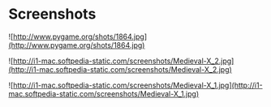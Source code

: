 # Screenshots #

![http://www.pygame.org/shots/1864.jpg](http://www.pygame.org/shots/1864.jpg)

![http://i1-mac.softpedia-static.com/screenshots/Medieval-X_2.jpg](http://i1-mac.softpedia-static.com/screenshots/Medieval-X_2.jpg)

![http://i1-mac.softpedia-static.com/screenshots/Medieval-X_1.jpg](http://i1-mac.softpedia-static.com/screenshots/Medieval-X_1.jpg)